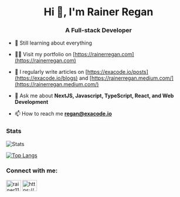 <h1 align="center">Hi 👋, I'm Rainer Regan</h1>
<h3 align="center">A Full-stack Developer</h3>

- 🌱 Still learning about everything

- 👨‍💻 Visit my portfolio on [https://rainerregan.com](https://rainerregan.com)

- 📝 I regularly write articles on [https://exacode.io/posts](https://exacode.io/blogs) and [https://rainerregan.medium.com/](https://rainerregan.medium.com/)

- 💬 Ask me about **NextJS, Javascript, TypeScript, React, and Web Development**

- 📫 How to reach me **regan@exacode.io**

### Stats
![Stats](https://github-readme-stats.vercel.app/api?username=rainerregan&count_private=true)

[![Top Langs](https://github-readme-stats.vercel.app/api/top-langs/?username=rainerregan&layout=compact)](https://github.com/anuraghazra/github-readme-stats)

<h3 align="left">Connect with me:</h3>
<p align="left">
<a href="https://twitter.com/rainer111222333" target="blank"><img align="center" src="https://raw.githubusercontent.com/rahuldkjain/github-profile-readme-generator/master/src/images/icons/Social/twitter.svg" alt="rainer111222333" height="30" width="40" /></a>
<a href="https://www.linkedin.com/in/rainerregan/" target="blank"><img align="center" src="https://raw.githubusercontent.com/rahuldkjain/github-profile-readme-generator/master/src/images/icons/Social/linked-in-alt.svg" alt="https://www.linkedin.com/in/rainerregan/" height="30" width="40" /></a>
</p>
